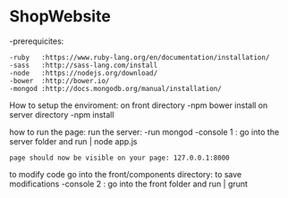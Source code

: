 # ShopWebsite

-prerequicites: 

    -ruby   :https://www.ruby-lang.org/en/documentation/installation/
    -sass   :http://sass-lang.com/install
    -node   :https://nodejs.org/download/
    -bower  :http://bower.io/
    -mongod :http://docs.mongodb.org/manual/installation/

How to setup the enviroment:
      on front directory
      -npm bower install
      on server directory
      -npm install
  

how to run the page:
            run the server:
            -run mongod
            -console 1 : go into the server folder and run 
                | node app.js
        
    page should now be visible on your page: 127.0.0.1:8000

to modify code
    go into the front/components directory:
    to save modifications 
        -console 2 : go into the front folder and run 
        | grunt
